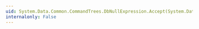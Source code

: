 ```yaml
---
uid: System.Data.Common.CommandTrees.DbNullExpression.Accept(System.Data.Common.CommandTrees.DbExpressionVisitor)
internalonly: False
---
```

